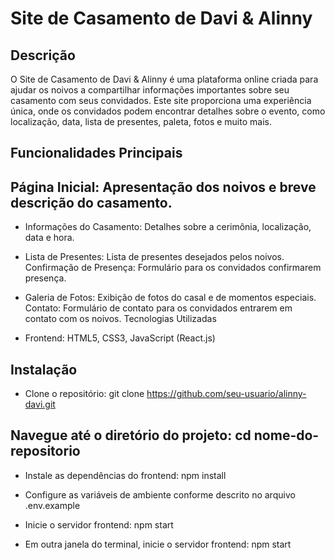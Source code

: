 # Site de Casamento de Davi & Alinny
## Descrição
O Site de Casamento de Davi & Alinny é uma plataforma online criada para ajudar os noivos a compartilhar informações importantes sobre seu casamento com seus convidados. Este site proporciona uma experiência única, onde os convidados podem encontrar detalhes sobre o evento, como localização, data, lista de presentes, paleta, fotos e muito mais.

## Funcionalidades Principais

## Página Inicial: Apresentação dos noivos e breve descrição do casamento.

* Informações do Casamento: Detalhes sobre a cerimônia, localização, data e hora.

* Lista de Presentes: Lista de presentes desejados pelos noivos.
Confirmação de Presença: Formulário para os convidados confirmarem presença.

* Galeria de Fotos: Exibição de fotos do casal e de momentos especiais.
Contato: Formulário de contato para os convidados entrarem em contato com os noivos.
Tecnologias Utilizadas

* Frontend: HTML5, CSS3, JavaScript (React.js)

## Instalação
* Clone o repositório: git clone https://github.com/seu-usuario/alinny-davi.git

## Navegue até o diretório do projeto: cd nome-do-repositorio
* Instale as dependências do frontend: npm install

* Configure as variáveis de ambiente conforme descrito no arquivo .env.example
* Inicie o servidor frontend: npm start
* Em outra janela do terminal, inicie o servidor frontend: npm start


